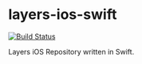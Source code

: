 # layers-ios-swift

[![Build Status](https://www.bitrise.io/app/79ea50d7cb9a5cbc.svg?token=AmWdzjR0q1WYhO0ZpOCNLQ&branch=develop)](https://www.bitrise.io/app/79ea50d7cb9a5cbc)

Layers iOS Repository written in Swift.
